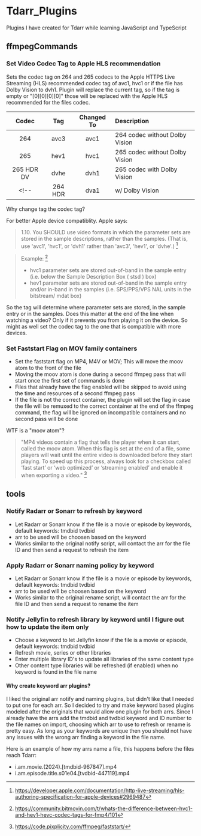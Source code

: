 # Tdarr_Plugins
Plugins I have created for Tdarr while learning JavaScript and TypeScript

## ffmpegCommands
### Set Video Codec Tag to Apple HLS recommendation
Sets the codec tag on 264 and 265 codecs to the Apple HTTPS Live Streaming (HLS) recommended codec tag of avc1, hvc1 or 
if the file has Dolby Vision to dvh1. Plugin will replace the current tag, so if the tag is empty or "[0][0][0][0]" 
those will be replaced with the Apple HLS recommended for the files codec.

| Codec | Tag | Changed To | Description |
|:---:|:---:|:---:|:---|
| 264 | avc3 | avc1 | 264 codec without Dolby Vision |
| 265 | hev1 | hvc1 | 265 codec without Dolby Vision |
| 265 HDR DV | dvhe | dvh1 | 265 codec with Dolby Vision |
<!--| 264 HDR | dva1 | w/ Dolby Vision |-->
    
Why change tag the codec tag?

For better Apple device compatiblity. Apple says:
> 1.10. You SHOULD use video formats in which the parameter sets are stored in the sample descriptions, rather than the samples. (That is, use 'avc1', 'hvc1', or 'dvh1' rather than 'avc3', 'hev1', or 'dvhe'.) [^1]

> Example: [^2]
> - hvc1 parameter sets are stored out-of-band in the sample entry (i.e. below the Sample Description Box ( stsd ) box)
> - hev1 parameter sets are stored out-of-band in the sample entry and/or in-band in the samples (i.e. SPS/PPS/VPS NAL units in the bitstream/ mdat box)

So the tag will determine where parameter sets are stored, in the sample entry or in the samples. Does this matter at 
the end of the line when watching a video? Only if it prevents you from playing it on the device. So might as well set 
the codec tag to the one that is compatible with more devices.

### Set Faststart Flag on MOV family containers
* Set the faststart flag on MP4, M4V or MOV; This will move the moov atom to the front of the file
* Moving the moov atom is done during a second ffmpeg pass that will start once the first set of commands is done
* Files that already have the flag enabled will be skipped to avoid using the time and resources of a second ffmpeg pass
* If the file is not the correct container, the plugin will set the flag in case the file will be remuxed to the 
  correct container at the end of the ffmpeg command, the flag will be ignored on incompatible containers and no second
  pass will be done
  
 WTF is a "moov atom"?
 > "MP4 videos contain a flag that tells the player when it can start, called the moov atom. When this flag is set at the end of a file, some players will wait until the entire video is downloaded before they start playing. To speed up this process, always look for a checkbox called ‘fast start’ or ‘web optimized’ or ‘streaming enabled’ and enable it when exporting a video." [^3]

[^3]: https://code.pixplicity.com/ffmpeg/faststart/

## tools
### Notify Radarr or Sonarr to refresh by keyword
  - Let Radarr or Sonarr know if the file is a movie or episode by keywords, default keywords: tmdbid tvdbid
  - arr to be used will be choosen based on the keyword
  - Works similar to the original notify script, will contact the arr for the file ID and then send a request to 
  refresh the item

### Apply Radarr or Sonarr naming policy by keyword
  - Let Radarr or Sonarr know if the file is a movie or episode by keywords, default keywords: tmdbid tvdbid
  - arr to be used will be choosen based on the keyword
  - Works similar to the original rename script, will contact the arr for the file ID and then send a request to rename 
  the item

### Notify Jellyfin to refresh library by keyword until I figure out how to update the item only
  - Choose a keyword to let Jellyfin know if the file is a movie or episode, default keywords: tmdbid tvdbid
  - Refresh movie, series or other libraries
  - Enter multiple library ID's to update all libraries of the same content type
  - Other content type libraries will be refreshed (if enabled) when no keyword is found in the file name

#### Why create keyword arr plugins?
I liked the original arr notify and naming plugins, but didn't like that I needed to put one for each arr. So I decided
to try and make keyword based plugins modeled after the originals that would allow one plugin for both arrs. Since I 
already have the arrs add the tmdbid and tvdbid keyword and ID number to the file names on import, choosing which arr 
to use to refresh or rename is pretty easy. As long as your keywords are unique then you should not have any issues 
with the wrong arr finding a keyword in the file name.

Here is an example of how my arrs name a file, this happens before the files reach Tdarr:
 - i.am.movie.(2024).[tmdbid-967847].mp4
 - i.am.episode.title.s01e04.[tvdbid-447119].mp4

<!-- source links -->

[^1]: https://developer.apple.com/documentation/http-live-streaming/hls-authoring-specification-for-apple-devices#2969487

[^2]: https://community.bitmovin.com/t/whats-the-difference-between-hvc1-and-hev1-hevc-codec-tags-for-fmp4/101
